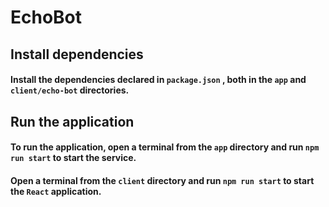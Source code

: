 # EchoBot

## Install dependencies
#### Install the dependencies declared in `package.json` , both in the `app` and `client/echo-bot` directories.

## Run the application
#### To run the application, open a terminal from the `app` directory and run `npm run start` to start the service.
#### Open a terminal from the `client` directory and run `npm run start` to start the `React` application.
